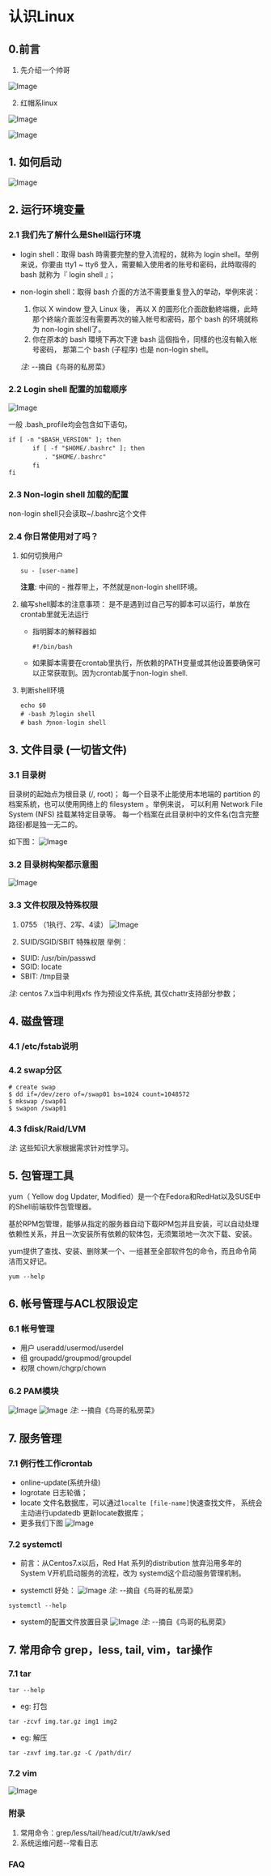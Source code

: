# 认识Linux
## 0.前言
1. 先介绍一个帅哥

![Image](images/linus.png)

2. 红帽系linux

![Image](images/redhat.png)

![Image](images/redhat02.png)

## 1. 如何启动
![Image](images/启动01.png)

## 2. 运行环境变量
### 2.1 我们先了解什么是Shell运行环境
* login shell：取得 bash 時需要完整的登入流程的，就称为 login shell。举例来说，你要由 tty1 ~ tty6 登入，需要輸入使用者的账号和密码，此時取得的 bash 就称为『 login shell 』；

* non-login shell：取得 bash 介面的方法不需要重复登入的举动，举例來说：
    1. 你以 X window 登入 Linux 後， 再以 X 的圖形化介面啟動終端機，此時那个終端介面並沒有需要再次的输入帐号和密码，那个 bash 的环境就称为 non-login shell了。
    2. 你在原本的 bash 環境下再次下達 bash 這個指令，同樣的也沒有輸入帐号密码， 那第二个 bash (子程序) 也是 non-login shell。

    _注_: --摘自《鸟哥的私房菜》

### 2.2 Login shell 配置的加载顺序
![Image](images/login-shell.gif)

一般 .bash_profile均会包含如下语句。
```
if [ -n "$BASH_VERSION" ]; then
　　　　if [ -f "$HOME/.bashrc" ]; then
　　　　　　. "$HOME/.bashrc"
　　　　fi
fi
```

### 2.3 Non-login shell 加载的配置
non-login shell只会读取~/.bashrc这个文件

### 2.4 你日常使用对了吗？ 
1. 如何切换用户
    ```
    su - [user-name]
    ```
    __注意__: 中间的 - 推荐带上，不然就是non-login shell环境。
2. 编写shell脚本的注意事项：
是不是遇到过自己写的脚本可以运行，单放在crontab里就无法运行

    * 指明脚本的解释器如
        ```
        #!/bin/bash 
        ```
    * 如果脚本需要在crontab里执行，所依赖的PATH变量或其他设置要确保可以正常获取到。因为crontab属于non-login shell.
3. 判断shell环境
    ```
    echo $0
    # -bash 为login shell
    # bash 为non-login shell
    ```

## 3. 文件目录 (一切皆文件)
### 3.1 目录树
目录树的起始点为根目录 (/, root)；
每一个目录不止能使用本地端的 partition 的档案系統，也可以使用网络上的 filesystem 。举例来说， 可以利用 Network File System (NFS) 挂载某特定目录等。
每一个档案在此目录树中的文件名(包含完整路径)都是独一无二的。

如下图：
![Image](images/dir-tree01.png)

### 3.2 目录树构架都示意图
![Image](images/dir-tree02.jpg)

### 3.3 文件权限及特殊权限
1. 0755 （1执行、2写、4读）
![Image](images/file01.png)

2. SUID/SGID/SBIT 特殊权限
举例： 
* SUID: /usr/bin/passwd
* SGID: locate
* SBIT: /tmp目录

_注_: centos 7.x当中利用xfs 作为预设文件系统, 其仅chattr支持部分参数；

## 4. 磁盘管理
### 4.1 /etc/fstab说明

### 4.2 swap分区
```
# create swap 
$ dd if=/dev/zero of=/swap01 bs=1024 count=1048572
$ mkswap /swap01
$ swapon /swap01
```

### 4.3 fdisk/Raid/LVM
_注_: 这些知识大家根据需求针对性学习。


## 5. 包管理工具
yum（ Yellow dog Updater, Modified）是一个在Fedora和RedHat以及SUSE中的Shell前端软件包管理器。

基於RPM包管理，能够从指定的服务器自动下载RPM包并且安装，可以自动处理依赖性关系，并且一次安装所有依赖的软体包，无须繁琐地一次次下载、安装。

yum提供了查找、安装、删除某一个、一组甚至全部软件包的命令，而且命令简洁而又好记。
```
yum --help
```

## 6. 帐号管理与ACL权限设定
### 6.1 帐号管理
* 用户 useradd/usermod/userdel
* 组 groupadd/groupmod/groupdel
* 权限 chown/chgrp/chown

### 6.2 PAM模块
![Image](images/pam.png)
![Image](images/pam02.png)
_注_: --摘自《鸟哥的私房菜》

## 7. 服务管理
### 7.1 例行性工作crontab
* online-update(系统升级)
* logrotate 日志轮循；
* locate 文件名数据库，可以通过```localte [file-name]```快速查找文件， 系统会主动进行updatedb 更新locate数据库；
* 更多我们下图
![Image](images/crontab.png)

### 7.2 systemctl
* 前言：从Centos7.x以后，Red Hat 系列的distribution 放弃沿用多年的 System V开机启动服务的流程，改为 systemd这个启动服务管理机制。

* systemctl 好处：
![Image](images/systemctl-01.png)
_注_: --摘自《鸟哥的私房菜》
```
systemctl --help 
```
* system的配置文件放置目录
![Image](images/systemctl-02.png)
_注_: --摘自《鸟哥的私房菜》


## 7. 常用命令 grep，less, tail, vim，tar操作
### 7.1 tar
```
tar --help 
```
* eg: 打包
```
tar -zcvf img.tar.gz img1 img2
```
* eg: 解压
```
tar -zxvf img.tar.gz -C /path/dir/
```

### 7.2 vim
![Image](images/vim.png)

### 附录
1. 常用命令：grep/less/tail/head/cut/tr/awk/sed
2. 系统运维问题--常看日志

### FAQ

